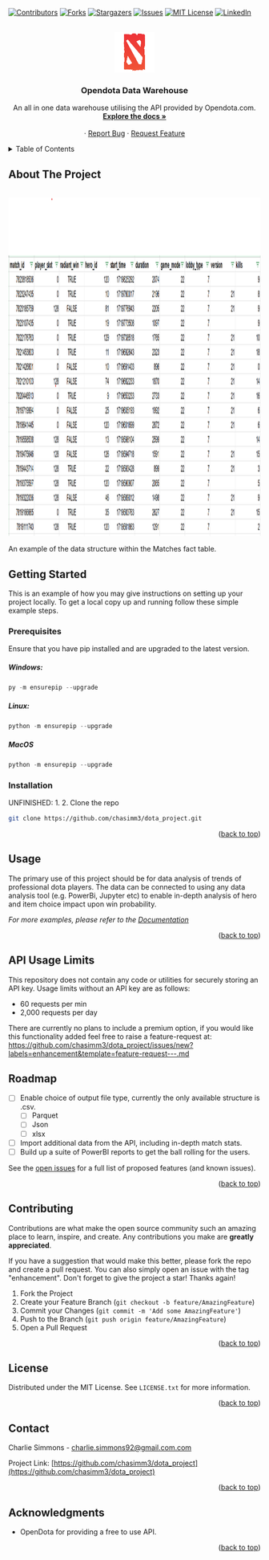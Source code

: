 
<a id="readme-top"></a>

[![Contributors][contributors-shield]][contributors-url]
[![Forks][forks-shield]][forks-url]
[![Stargazers][stars-shield]][stars-url]
[![Issues][issues-shield]][issues-url]
[![MIT License][license-shield]][license-url]
[![LinkedIn][linkedin-shield]][linkedin-url]



<!-- PROJECT LOGO -->
<br />
<div align="center">
  <a href="https://github.com/chasimm3/dota_project">
    <img src="images/Dota-2-Logo.png" alt="Logo" width="80" height="80">
  </a>

<h3 align="center">Opendota Data Warehouse</h3>

  <p align="center">
An all in one data warehouse utilising the API provided by Opendota.com. 
    <br />
    <a href="https://github.com/chasimm3/dota_project"><strong>Explore the docs »</strong></a>
    <br />
    <br />
    ·
    <a href="https://github.com/chasimm3/dota_project/issues/new?labels=bug&template=bug-report---.md">Report Bug</a>
    ·
    <a href="https://github.com/chasimm3/dota_project/issues/new?labels=enhancement&template=feature-request---.md">Request Feature</a>
  </p>
</div>



<!-- TABLE OF CONTENTS -->
<details>
  <summary>Table of Contents</summary>
  <ol>
    <li>
      <a href="#about-the-project">About The Project</a>
    </li>
    <li>
      <a href="#getting-started">Getting Started</a>
      <ul>
        <li><a href="#prerequisites">Prerequisites</a></li>
        <li><a href="#installation">Installation</a></li>
      </ul>
    </li>
    <li><a href="#usage">Usage</a></li>
    <li><a href="#roadmap">Roadmap</a></li>
    <li><a href="#contributing">Contributing</a></li>
    <li><a href="#license">License</a></li>
    <li><a href="#contact">Contact</a></li>
    <li><a href="#acknowledgments">Acknowledgments</a></li>
  </ol>
</details>



<!-- ABOUT THE PROJECT -->
## About The Project

<br />
<div align="center">
  <a href="https://github.com/chasimm3/dota_project">
    <img src="images/example.png" width="1415" height="674">
  </a>
 </div>

An example of the data structure within the Matches fact table.



<!-- GETTING STARTED -->
## Getting Started

This is an example of how you may give instructions on setting up your project locally.
To get a local copy up and running follow these simple example steps.

### Prerequisites

Ensure that you have pip installed and are upgraded to the latest version.
  ##### Windows:
  ```py
  py -m ensurepip --upgrade
  ```
  
  ##### Linux:  
  ```py
  python -m ensurepip --upgrade
  ```
  
  ##### MacOS
  ```py
  python -m ensurepip --upgrade
  ```

### Installation

UNFINISHED: 
1. 
2. Clone the repo
   ```sh
   git clone https://github.com/chasimm3/dota_project.git
   ```

<p align="right">(<a href="#readme-top">back to top</a>)</p>



<!-- USAGE EXAMPLES -->
## Usage

The primary use of this project should be for data analysis of trends of professional dota players. The data can be connected to using any data analysis tool (e.g. PowerBi, Jupyter etc) to enable in-depth analysis of hero and item choice impact upon win probability. 

_For more examples, please refer to the [Documentation](https://example.com)_

<p align="right">(<a href="#readme-top">back to top</a>)</p>

## API Usage Limits

This repository does not contain any code or utilities for securely storing an API key. Usage limits without an API key are as follows:

   - 60 requests per min
   - 2,000 requests per day
   
There are currently no plans to include a premium option, if you would like this functionality added feel free to raise a feature-request at: https://github.com/chasimm3/dota_project/issues/new?labels=enhancement&template=feature-request---.md



<!-- ROADMAP -->
## Roadmap

- [ ] Enable choice of output file type, currently the only available structure is .csv. 
	- [ ] Parquet
	- [ ] Json
	- [ ] xlsx
- [ ] Import additional data from the API, including in-depth match stats. 
- [ ] Build up a suite of PowerBI reports to get the ball rolling for the users.

See the [open issues](https://github.com/chasimm3/dota_project/issues) for a full list of proposed features (and known issues).

<p align="right">(<a href="#readme-top">back to top</a>)</p>



<!-- CONTRIBUTING -->
## Contributing

Contributions are what make the open source community such an amazing place to learn, inspire, and create. Any contributions you make are **greatly appreciated**.

If you have a suggestion that would make this better, please fork the repo and create a pull request. You can also simply open an issue with the tag "enhancement".
Don't forget to give the project a star! Thanks again!

1. Fork the Project
2. Create your Feature Branch (`git checkout -b feature/AmazingFeature`)
3. Commit your Changes (`git commit -m 'Add some AmazingFeature'`)
4. Push to the Branch (`git push origin feature/AmazingFeature`)
5. Open a Pull Request

<p align="right">(<a href="#readme-top">back to top</a>)</p>



<!-- LICENSE -->
## License

Distributed under the MIT License. See `LICENSE.txt` for more information.

<p align="right">(<a href="#readme-top">back to top</a>)</p>



<!-- CONTACT -->
## Contact

Charlie Simmons - charlie.simmons92@gmail.com.com

Project Link: [https://github.com/chasimm3/dota_project](https://github.com/chasimm3/dota_project)

<p align="right">(<a href="#readme-top">back to top</a>)</p>



<!-- ACKNOWLEDGMENTS -->
## Acknowledgments

* []() OpenDota for providing a free to use API.

<p align="right">(<a href="#readme-top">back to top</a>)</p>



<!-- MARKDOWN LINKS & IMAGES -->
<!-- https://www.markdownguide.org/basic-syntax/#reference-style-links -->
[contributors-shield]: https://img.shields.io/github/contributors/chasimm3/dota_project.svg?style=for-the-badge
[contributors-url]: https://github.com/chasimm3/dota_project/graphs/contributors
[forks-shield]: https://img.shields.io/github/forks/chasimm3/dota_project.svg?style=for-the-badge
[forks-url]: https://github.com/chasimm3/dota_project/network/members
[stars-shield]: https://img.shields.io/github/stars/chasimm3/dota_project.svg?style=for-the-badge
[stars-url]: https://github.com/chasimm3/dota_project/stargazers
[issues-shield]: https://img.shields.io/github/issues/chasimm3/dota_project.svg?style=for-the-badge
[issues-url]: https://github.com/chasimm3/dota_project/issues
[license-shield]: https://img.shields.io/github/license/chasimm3/dota_project.svg?style=for-the-badge
[license-url]: https://github.com/chasimm3/dota_project/blob/master/LICENSE.txt
[linkedin-shield]: https://img.shields.io/badge/-LinkedIn-black.svg?style=for-the-badge&logo=linkedin&colorB=555
[linkedin-url]: https://linkedin.com/in/charlie-simmons
[product-screenshot]: images/screenshot.png
[Next.js]: https://img.shields.io/badge/next.js-000000?style=for-the-badge&logo=nextdotjs&logoColor=white
[Next-url]: https://nextjs.org/
[React.js]: https://img.shields.io/badge/React-20232A?style=for-the-badge&logo=react&logoColor=61DAFB
[React-url]: https://reactjs.org/
[Vue.js]: https://img.shields.io/badge/Vue.js-35495E?style=for-the-badge&logo=vuedotjs&logoColor=4FC08D
[Vue-url]: https://vuejs.org/
[Angular.io]: https://img.shields.io/badge/Angular-DD0031?style=for-the-badge&logo=angular&logoColor=white
[Angular-url]: https://angular.io/
[Svelte.dev]: https://img.shields.io/badge/Svelte-4A4A55?style=for-the-badge&logo=svelte&logoColor=FF3E00
[Svelte-url]: https://svelte.dev/
[Laravel.com]: https://img.shields.io/badge/Laravel-FF2D20?style=for-the-badge&logo=laravel&logoColor=white
[Laravel-url]: https://laravel.com
[Bootstrap.com]: https://img.shields.io/badge/Bootstrap-563D7C?style=for-the-badge&logo=bootstrap&logoColor=white
[Bootstrap-url]: https://getbootstrap.com
[JQuery.com]: https://img.shields.io/badge/jQuery-0769AD?style=for-the-badge&logo=jquery&logoColor=white
[JQuery-url]: https://jquery.com 